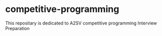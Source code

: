 # competitive-programming
This repositary is dedicated to A2SV competitive programming Interview Preparation
